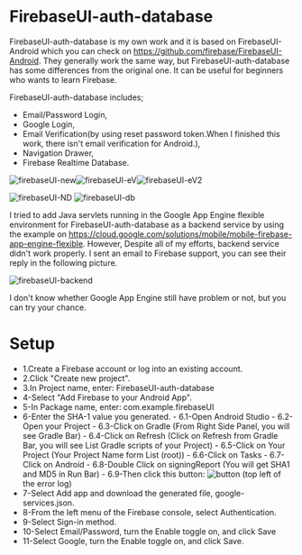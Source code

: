 # FirebaseUI-auth-database

FirebaseUI-auth-database is my own work and it is based on FirebaseUI-Android which you can check on https://github.com/firebase/FirebaseUI-Android. They generally work the same way, but FirebaseUI-auth-database has some differences from the original one. It can be useful for beginners who wants to learn Firebase.

FirebaseUI-auth-database includes;
  * Email/Password Login, 
  * Google Login,
  * Email Verification(by using reset password token.When I finished this work, there isn't email verification for Android.),
  * Navigation Drawer,
  * Firebase Realtime Database.
   
![firebaseUI-new](http://i63.tinypic.com/23r1x8l.jpg)![firebaseUI-eV](http://i66.tinypic.com/k269t.png)![firebaseUI-eV2](http://i64.tinypic.com/24bw3k2.png)
   
   ![firebaseUI-ND](http://i66.tinypic.com/j909ap.png) ![firebaseUI-db](http://i65.tinypic.com/2evql9k.png)
   
   
I tried to add Java servlets running in the Google App Engine flexible environment for FirebaseUI-auth-database as a backend service by using the example on https://cloud.google.com/solutions/mobile/mobile-firebase-app-engine-flexible. However, Despite all of my efforts, backend service didn't work properly. I sent an email to Firebase support, you can see their reply in the following picture.

   ![firebaseUI-backend](http://i68.tinypic.com/2a5btxg.jpg)

I don't know whether Google App Engine still have problem or not, but you can try your chance.

# Setup
- 1.Create a Firebase account or log into an existing account.
- 2.Click "Create new project".
- 3.In Project name, enter: FirebaseUI-auth-database
- 4-Select "Add Firebase to your Android App".
- 5-In Package name, enter: com.example.firebaseUI
- 6-Enter the SHA-1 value you generated.
		- 6.1-Open Android Studio
		- 6.2-Open your Project
	   - 6.3-Click on Gradle (From Right Side Panel, you will see Gradle Bar)
      - 6.4-Click on Refresh (Click on Refresh from Gradle Bar, you will see List Gradle scripts of your Project)
      - 6.5-Click on Your Project (Your Project Name form List (root))
      - 6.6-Click on Tasks
      - 6.7-Click on Android
      - 6.8-Double Click on signingReport (You will get SHA1 and MD5 in Run Bar)
      - 6.9-Then click this button: ![button](https://i.stack.imgur.com/Wk5Tm.png) (top left of the error log)
- 7-Select Add app and download the generated file, google-services.json.
- 8-From the left menu of the Firebase console, select Authentication.
- 9-Select Sign-in method.
- 10-Select Email/Password, turn the Enable toggle on, and click Save
- 11-Select Google, turn the Enable toggle on, and click Save.
